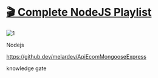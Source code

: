# [ 🎬 Complete NodeJS Playlist](https://www.youtube.com/playlist?list=PL78RhpUUKSwfeSOOwfE9x6l5jTjn5LbY3)

![1](https://github.com/KG-Coding-with-Prashant-Sir/NodeJS_Complete_YouTube/assets/102736197/4f510694-1830-43ad-bc37-cb47d5dea5fa)

Nodejs

https://github.dev/melardev/ApiEcomMongooseExpress

knowledge gate
